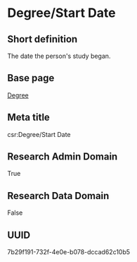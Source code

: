 # Degree/Start Date
## Short definition
The date the person's study began.
## Base page
[Degree](../../Objects/Degree.md)
## Meta title
csr:Degree/Start Date
## Research Admin Domain
True
## Research Data Domain
False
## UUID
7b29f191-732f-4e0e-b078-dccad62c10b5
